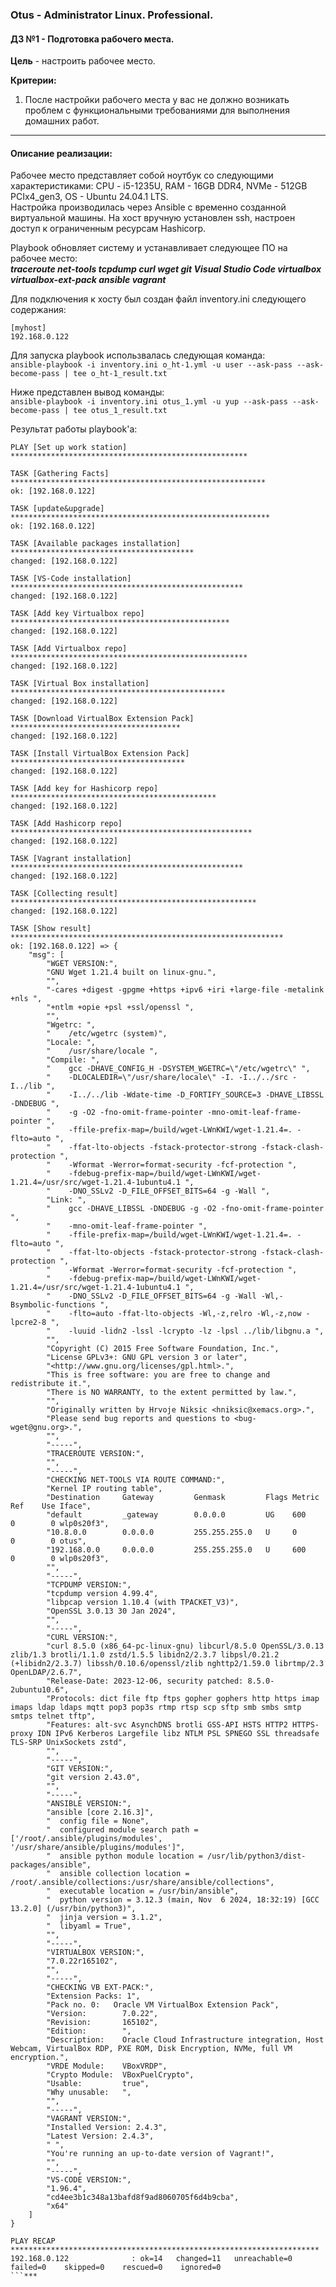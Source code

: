 ### **Otus - Administrator Linux. Professional.**  
#### **ДЗ №1 - Подготовка рабочего места.**  
**Цель** - настроить рабочее место.  

**Критерии:**  
1) После настройки рабочего места у вас не должно возникать проблем с функциональными требованиями для выполнения домашних работ.  
***
#### **Описание реализации:**  
Рабочее место представляет собой ноутбук со следующими характеристиками: CPU - i5-1235U, RAM - 16GB DDR4, NVMe - 512GB PCIx4_gen3, OS - Ubuntu 24.04.1 LTS.  
Настройка производилась через Ansible с временно созданной виртуальной машины. На хост вручную установлен ssh, настроен доступ к ограниченным ресурсам Hashicorp. 

Playbook обновляет систему и устанавливает следующее ПО на рабочее место:    
***traceroute net-tools tcpdump curl wget git Visual Studio Code virtualbox virtualbox-ext-pack ansible vagrant***  

Для подключения к хосту был создан файл inventory.ini следующего содержания:  
```
[myhost]  
192.168.0.122
```

Для запуска playbook использвалась следующая команда:\
`ansible-playbook -i inventory.ini o_ht-1.yml -u user --ask-pass --ask-become-pass | tee o_ht-1_result.txt`

Ниже представлен вывод команды:\
`ansible-playbook -i inventory.ini otus_1.yml -u yup --ask-pass --ask-become-pass | tee otus_1_result.txt`

Результат работы playbook'а:
```
PLAY [Set up work station] *****************************************************

TASK [Gathering Facts] *********************************************************
ok: [192.168.0.122]

TASK [update&upgrade] **********************************************************
ok: [192.168.0.122]

TASK [Available packages installation] *****************************************
changed: [192.168.0.122]

TASK [VS-Code installation] ****************************************************
changed: [192.168.0.122]

TASK [Add key Virtualbox repo] *************************************************
changed: [192.168.0.122]

TASK [Add Virtualbox repo] *****************************************************
changed: [192.168.0.122]

TASK [Virtual Box installation] ************************************************
changed: [192.168.0.122]

TASK [Download VirtualBox Extension Pack] **************************************
changed: [192.168.0.122]

TASK [Install VirtualBox Extension Pack] ***************************************
changed: [192.168.0.122]

TASK [Add key for Hashicorp repo] **********************************************
changed: [192.168.0.122]

TASK [Add Hashicorp repo] ******************************************************
changed: [192.168.0.122]

TASK [Vagrant installation] ****************************************************
changed: [192.168.0.122]

TASK [Collecting result] *******************************************************
changed: [192.168.0.122]

TASK [Show result] *************************************************************
ok: [192.168.0.122] => {
    "msg": [
        "WGET VERSION:",
        "GNU Wget 1.21.4 built on linux-gnu.",
        "",
        "-cares +digest -gpgme +https +ipv6 +iri +large-file -metalink +nls ",
        "+ntlm +opie +psl +ssl/openssl ",
        "",
        "Wgetrc: ",
        "    /etc/wgetrc (system)",
        "Locale: ",
        "    /usr/share/locale ",
        "Compile: ",
        "    gcc -DHAVE_CONFIG_H -DSYSTEM_WGETRC=\"/etc/wgetrc\" ",
        "    -DLOCALEDIR=\"/usr/share/locale\" -I. -I../../src -I../lib ",
        "    -I../../lib -Wdate-time -D_FORTIFY_SOURCE=3 -DHAVE_LIBSSL -DNDEBUG ",
        "    -g -O2 -fno-omit-frame-pointer -mno-omit-leaf-frame-pointer ",
        "    -ffile-prefix-map=/build/wget-LWnKWI/wget-1.21.4=. -flto=auto ",
        "    -ffat-lto-objects -fstack-protector-strong -fstack-clash-protection ",
        "    -Wformat -Werror=format-security -fcf-protection ",
        "    -fdebug-prefix-map=/build/wget-LWnKWI/wget-1.21.4=/usr/src/wget-1.21.4-1ubuntu4.1 ",
        "    -DNO_SSLv2 -D_FILE_OFFSET_BITS=64 -g -Wall ",
        "Link: ",
        "    gcc -DHAVE_LIBSSL -DNDEBUG -g -O2 -fno-omit-frame-pointer ",
        "    -mno-omit-leaf-frame-pointer ",
        "    -ffile-prefix-map=/build/wget-LWnKWI/wget-1.21.4=. -flto=auto ",
        "    -ffat-lto-objects -fstack-protector-strong -fstack-clash-protection ",
        "    -Wformat -Werror=format-security -fcf-protection ",
        "    -fdebug-prefix-map=/build/wget-LWnKWI/wget-1.21.4=/usr/src/wget-1.21.4-1ubuntu4.1 ",
        "    -DNO_SSLv2 -D_FILE_OFFSET_BITS=64 -g -Wall -Wl,-Bsymbolic-functions ",
        "    -flto=auto -ffat-lto-objects -Wl,-z,relro -Wl,-z,now -lpcre2-8 ",
        "    -luuid -lidn2 -lssl -lcrypto -lz -lpsl ../lib/libgnu.a ",
        "",
        "Copyright (C) 2015 Free Software Foundation, Inc.",
        "License GPLv3+: GNU GPL version 3 or later",
        "<http://www.gnu.org/licenses/gpl.html>.",
        "This is free software: you are free to change and redistribute it.",
        "There is NO WARRANTY, to the extent permitted by law.",
        "",
        "Originally written by Hrvoje Niksic <hniksic@xemacs.org>.",
        "Please send bug reports and questions to <bug-wget@gnu.org>.",
        "",
        "-----",
        "TRACEROUTE VERSION:",
        "",
        "-----",
        "CHECKING NET-TOOLS VIA ROUTE COMMAND:",
        "Kernel IP routing table",
        "Destination     Gateway         Genmask         Flags Metric Ref    Use Iface",
        "default         _gateway        0.0.0.0         UG    600    0        0 wlp0s20f3",
        "10.8.0.0        0.0.0.0         255.255.255.0   U     0      0        0 otus",
        "192.168.0.0     0.0.0.0         255.255.255.0   U     600    0        0 wlp0s20f3",
        "",
        "-----",
        "TCPDUMP VERSION:",
        "tcpdump version 4.99.4",
        "libpcap version 1.10.4 (with TPACKET_V3)",
        "OpenSSL 3.0.13 30 Jan 2024",
        "",
        "-----",
        "CURL VERSION:",
        "curl 8.5.0 (x86_64-pc-linux-gnu) libcurl/8.5.0 OpenSSL/3.0.13 zlib/1.3 brotli/1.1.0 zstd/1.5.5 libidn2/2.3.7 libpsl/0.21.2 (+libidn2/2.3.7) libssh/0.10.6/openssl/zlib nghttp2/1.59.0 librtmp/2.3 OpenLDAP/2.6.7",
        "Release-Date: 2023-12-06, security patched: 8.5.0-2ubuntu10.6",
        "Protocols: dict file ftp ftps gopher gophers http https imap imaps ldap ldaps mqtt pop3 pop3s rtmp rtsp scp sftp smb smbs smtp smtps telnet tftp",
        "Features: alt-svc AsynchDNS brotli GSS-API HSTS HTTP2 HTTPS-proxy IDN IPv6 Kerberos Largefile libz NTLM PSL SPNEGO SSL threadsafe TLS-SRP UnixSockets zstd",
        "",
        "-----",
        "GIT VERSION:",
        "git version 2.43.0",
        "",
        "-----",
        "ANSIBLE VERSION:",
        "ansible [core 2.16.3]",
        "  config file = None",
        "  configured module search path = ['/root/.ansible/plugins/modules', '/usr/share/ansible/plugins/modules']",
        "  ansible python module location = /usr/lib/python3/dist-packages/ansible",
        "  ansible collection location = /root/.ansible/collections:/usr/share/ansible/collections",
        "  executable location = /usr/bin/ansible",
        "  python version = 3.12.3 (main, Nov  6 2024, 18:32:19) [GCC 13.2.0] (/usr/bin/python3)",
        "  jinja version = 3.1.2",
        "  libyaml = True",
        "",
        "-----",
        "VIRTUALBOX VERSION:",
        "7.0.22r165102",
        "",
        "-----",
        "CHECKING VB EXT-PACK:",
        "Extension Packs: 1",
        "Pack no. 0:   Oracle VM VirtualBox Extension Pack",
        "Version:        7.0.22",
        "Revision:       165102",
        "Edition:        ",
        "Description:    Oracle Cloud Infrastructure integration, Host Webcam, VirtualBox RDP, PXE ROM, Disk Encryption, NVMe, full VM encryption.",
        "VRDE Module:    VBoxVRDP",
        "Crypto Module:  VBoxPuelCrypto",
        "Usable:         true",
        "Why unusable:   ",
        "",
        "-----",
        "VAGRANT VERSION:",
        "Installed Version: 2.4.3",
        "Latest Version: 2.4.3",
        " ",
        "You're running an up-to-date version of Vagrant!",
        "",
        "-----",
        "VS-CODE VERSION:",
        "1.96.4",
        "cd4ee3b1c348a13bafd8f9ad8060705f6d4b9cba",
        "x64"
    ]
}

PLAY RECAP *********************************************************************
192.168.0.122              : ok=14   changed=11   unreachable=0    failed=0    skipped=0    rescued=0    ignored=0
```***


